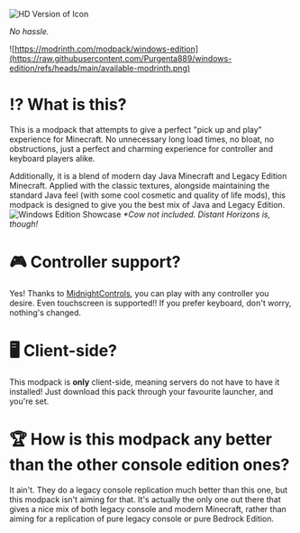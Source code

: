![HD Version of Icon](https://cdn.modrinth.com/data/cached_images/5d248641c09f962019189df499d07b31eab24c44_0.webp)

_No hassle._

![https://modrinth.com/modpack/windows-edition](https://raw.githubusercontent.com/Purgenta889/windows-edition/refs/heads/main/available-modrinth.png)

# ⁉️ What is this?

This is a modpack that attempts to give a perfect "pick up and play" experience for Minecraft. No unnecessary long load times, no bloat, no obstructions, just a perfect and charming experience for controller and keyboard players alike.

Additionally, it is a blend of modern day Java Minecraft and Legacy Edition Minecraft. Applied with the classic textures, alongside maintaining the standard Java feel (with some cool cosmetic and quality of life mods), this modpack is designed to give you the best mix of Java and Legacy Edition.
![Windows Edition Showcase](https://i.imgur.com/EILbWAB.jpeg)
_*Cow not included. Distant Horizons is, though!_

# 🎮 Controller support?

Yes! Thanks to [MidnightControls](https://modrinth.com/mod/midnightcontrols), you can play with any controller you desire. Even touchscreen is supported!! If you prefer keyboard, don't worry, nothing's changed.

# 🖥️ Client-side?

This modpack is **only** client-side, meaning servers do not have to have it installed! Just download this pack through your favourite launcher, and you're set.

# 🏆 How is this modpack any better than the other console edition ones?

It ain't. They do a legacy console replication much better than this one, but this modpack isn't aiming for that. It's actually the only one out there that gives a nice mix of both legacy console and modern Minecraft, rather than aiming for a replication of pure legacy console or pure Bedrock Edition.
